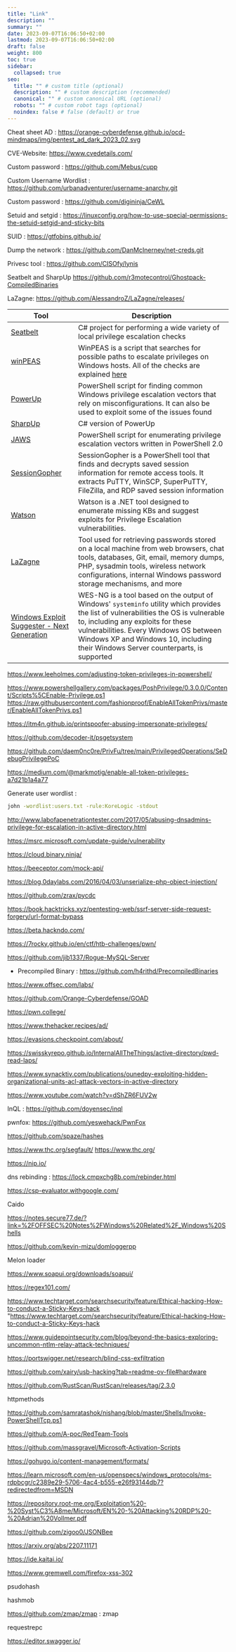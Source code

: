 ```yaml
---
title: "Link"
description: ""
summary: ""
date: 2023-09-07T16:06:50+02:00
lastmod: 2023-09-07T16:06:50+02:00
draft: false
weight: 800
toc: true
sidebar:
  collapsed: true
seo:
  title: "" # custom title (optional)
  description: "" # custom description (recommended)
  canonical: "" # custom canonical URL (optional)
  robots: "" # custom robot tags (optional)
  noindex: false # false (default) or true
---
```



Cheat sheet AD :
https://orange-cyberdefense.github.io/ocd-mindmaps/img/pentest_ad_dark_2023_02.svg

CVE-Website:
https://www.cvedetails.com/

Custom password :
https://github.com/Mebus/cupp

Custom Username Wordlist :
https://github.com/urbanadventurer/username-anarchy.git

Custom password :
https://github.com/digininja/CeWL

Setuid and setgid : 
https://linuxconfig.org/how-to-use-special-permissions-the-setuid-setgid-and-sticky-bits

SUID : 
https://gtfobins.github.io/

Dump the network : 
https://github.com/DanMcInerney/net-creds.git

Privesc tool : 
https://github.com/CISOfy/lynis

Seatbelt and SharpUp
https://github.com/r3motecontrol/Ghostpack-CompiledBinaries

LaZagne:
https://github.com/AlessandroZ/LaZagne/releases/

| Tool                                                                                                     | Description                                                                                                                                                                                                                                                                                               |
| -------------------------------------------------------------------------------------------------------- | --------------------------------------------------------------------------------------------------------------------------------------------------------------------------------------------------------------------------------------------------------------------------------------------------------- |
| [Seatbelt](https://github.com/GhostPack/Seatbelt)                                                        | C# project for performing a wide variety of local privilege escalation checks                                                                                                                                                                                                                             |
| [winPEAS](https://github.com/carlospolop/privilege-escalation-awesome-scripts-suite/tree/master/winPEAS) | WinPEAS is a script that searches for possible paths to escalate privileges on Windows hosts. All of the checks are explained [here](https://book.hacktricks.xyz/windows/checklist-windows-privilege-escalation)                                                                                          |
| [PowerUp](https://raw.githubusercontent.com/PowerShellMafia/PowerSploit/master/Privesc/PowerUp.ps1)      | PowerShell script for finding common Windows privilege escalation vectors that rely on misconfigurations. It can also be used to exploit some of the issues found                                                                                                                                         |
| [SharpUp](https://github.com/GhostPack/SharpUp)                                                          | C# version of PowerUp                                                                                                                                                                                                                                                                                     |
| [JAWS](https://github.com/411Hall/JAWS)                                                                  | PowerShell script for enumerating privilege escalation vectors written in PowerShell 2.0                                                                                                                                                                                                                  |
| [SessionGopher](https://github.com/Arvanaghi/SessionGopher)                                              | SessionGopher is a PowerShell tool that finds and decrypts saved session information for remote access tools. It extracts PuTTY, WinSCP, SuperPuTTY, FileZilla, and RDP saved session information                                                                                                         |
| [Watson](https://github.com/rasta-mouse/Watson)                                                          | Watson is a .NET tool designed to enumerate missing KBs and suggest exploits for Privilege Escalation vulnerabilities.                                                                                                                                                                                    |
| [LaZagne](https://github.com/AlessandroZ/LaZagne)                                                        | Tool used for retrieving passwords stored on a local machine from web browsers, chat tools, databases, Git, email, memory dumps, PHP, sysadmin tools, wireless network configurations, internal Windows password storage mechanisms, and more                                                             |
| [Windows Exploit Suggester - Next Generation](https://github.com/bitsadmin/wesng)                        | WES-NG is a tool based on the output of Windows' `systeminfo` utility which provides the list of vulnerabilities the OS is vulnerable to, including any exploits for these vulnerabilities. Every Windows OS between Windows XP and Windows 10, including their Windows Server counterparts, is supported |
https://www.leeholmes.com/adjusting-token-privileges-in-powershell/

https://www.powershellgallery.com/packages/PoshPrivilege/0.3.0.0/Content/Scripts%5CEnable-Privilege.ps1
https://raw.githubusercontent.com/fashionproof/EnableAllTokenPrivs/master/EnableAllTokenPrivs.ps1

https://itm4n.github.io/printspoofer-abusing-impersonate-privileges/

https://github.com/decoder-it/psgetsystem

https://github.com/daem0nc0re/PrivFu/tree/main/PrivilegedOperations/SeDebugPrivilegePoC

https://medium.com/@markmotig/enable-all-token-privileges-a7d21b1a4a77

Generate user wordlist : 
```sh
john -wordlist:users.txt -rule:KoreLogic -stdout
```

http://www.labofapenetrationtester.com/2017/05/abusing-dnsadmins-privilege-for-escalation-in-active-directory.html

https://msrc.microsoft.com/update-guide/vulnerability

https://cloud.binary.ninja/

https://beeceptor.com/mock-api/

https://blog.0daylabs.com/2016/04/03/unserialize-php-object-injection/

https://github.com/zrax/pycdc

https://book.hacktricks.xyz/pentesting-web/ssrf-server-side-request-forgery/url-format-bypass

https://beta.hackndo.com/

https://7rocky.github.io/en/ctf/htb-challenges/pwn/

https://github.com/jib1337/Rogue-MySQL-Server

- Precompiled Binary :
https://github.com/h4rithd/PrecompiledBinaries

https://www.offsec.com/labs/

https://github.com/Orange-Cyberdefense/GOAD

https://pwn.college/

https://www.thehacker.recipes/ad/

https://evasions.checkpoint.com/about/

https://swisskyrepo.github.io/InternalAllTheThings/active-directory/pwd-read-laps/

https://www.synacktiv.com/publications/ounedpy-exploiting-hidden-organizational-units-acl-attack-vectors-in-active-directory

https://www.youtube.com/watch?v=dShZR6FUV2w

InQL : https://github.com/doyensec/inql

pwnfox: https://github.com/yeswehack/PwnFox

https://github.com/spaze/hashes

https://www.thc.org/segfault/
https://www.thc.org/

https://nip.io/

dns rebinding : https://lock.cmpxchg8b.com/rebinder.html

https://csp-evaluator.withgoogle.com/

Caido

https://notes.secure77.de/?link=%2FOFFSEC%20Notes%2FWindows%20Related%2F_Windows%20Shells

https://github.com/kevin-mizu/domloggerpp

Melon loader

https://www.soapui.org/downloads/soapui/

https://regex101.com/

https://www.techtarget.com/searchsecurity/feature/Ethical-hacking-How-to-conduct-a-Sticky-Keys-hack "https://www.techtarget.com/searchsecurity/feature/Ethical-hacking-How-to-conduct-a-Sticky-Keys-hack

https://www.guidepointsecurity.com/blog/beyond-the-basics-exploring-uncommon-ntlm-relay-attack-techniques/

https://portswigger.net/research/blind-css-exfiltration

https://github.com/xairy/usb-hacking?tab=readme-ov-file#hardware

https://github.com/RustScan/RustScan/releases/tag/2.3.0

httpmethods

https://github.com/samratashok/nishang/blob/master/Shells/Invoke-PowerShellTcp.ps1

https://github.com/A-poc/RedTeam-Tools 

https://github.com/massgravel/Microsoft-Activation-Scripts

https://gohugo.io/content-management/formats/

https://learn.microsoft.com/en-us/openspecs/windows_protocols/ms-rdpbcgr/c2389e29-5706-4ac4-b555-e26f93144db7?redirectedfrom=MSDN

https://repository.root-me.org/Exploitation%20-%20Syst%C3%A8me/Microsoft/EN%20-%20Attacking%20RDP%20-%20Adrian%20Vollmer.pdf

https://github.com/zigoo0/JSONBee

https://arxiv.org/abs/2207.11171

https://ide.kaitai.io/

https://www.gremwell.com/firefox-xss-302

psudohash

hashmob

https://github.com/zmap/zmap : zmap

requestrepc

https://editor.swagger.io/